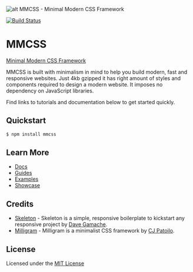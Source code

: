 ![alt MMCSS - Minimal Modern CSS Framework](https://raw.githubusercontent.com/kunruch/mmcss/master/web/assets/img/mmcss-featured.png "MMCSS - Minimal Modern CSS Framework")

[![Build Status](https://travis-ci.org/kunruch/mmcss.svg?branch=master)](https://travis-ci.org/kunruch/mmcss)

# MMCSS

[Minimal Modern CSS Framework](http://mmcss.kunruchcreations.com/)

MMCSS is built with minimalism in mind to help you build modern, fast and responsive websites. Just 4kb gzipped it has right amount of styles and components required to design a modern website. It imposes no dependency on JavaScript libraries.

Find links to tutorials and documentation below to get started quickly.

## Quickstart

```sh
$ npm install mmcss
```

## Learn More

- [Docs](http://mmcss.kunruchcreations.com/docs/)
- [Guides](http://mmcss.kunruchcreations.com/guides/)
- [Examples](http://mmcss.kunruchcreations.com/examples/)
- [Showcase](http://mmcss.kunruchcreations.com/showcase/)

## Credits

- [Skeleton](http://getskeleton.com/) - Skeleton is a simple, responsive boilerplate to kickstart any responsive project by [Dave Gamache](https://twitter.com/dhg).
- [Milligram](http://milligram.github.io) - Milligram is a minimalist CSS framework by [CJ Patoilo](http://cjpatoilo.com).

## License
Licensed under the [MIT License](https://github.com/kunruch/mmcss/blob/master/LICENSE.md)
